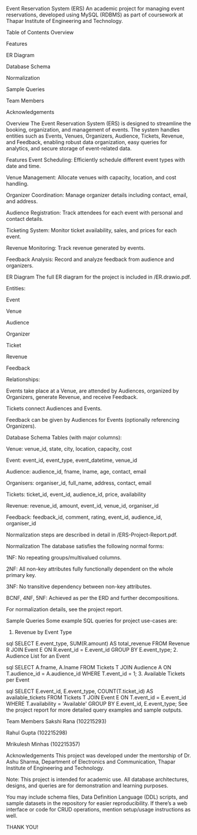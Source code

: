 Event Reservation System (ERS)
An academic project for managing event reservations, developed using MySQL (RDBMS) as part of coursework at Thapar Institute of Engineering and Technology.

Table of Contents
Overview

Features

ER Diagram

Database Schema

Normalization

Sample Queries

Team Members

Acknowledgements

Overview
The Event Reservation System (ERS) is designed to streamline the booking, organization, and management of events. The system handles entities such as Events, Venues, Organizers, Audience, Tickets, Revenue, and Feedback, enabling robust data organization, easy queries for analytics, and secure storage of event-related data.

Features
Event Scheduling: Efficiently schedule different event types with date and time.

Venue Management: Allocate venues with capacity, location, and cost handling.

Organizer Coordination: Manage organizer details including contact, email, and address.

Audience Registration: Track attendees for each event with personal and contact details.

Ticketing System: Monitor ticket availability, sales, and prices for each event.

Revenue Monitoring: Track revenue generated by events.

Feedback Analysis: Record and analyze feedback from audience and organizers.

ER Diagram
The full ER diagram for the project is included in /ER.drawio.pdf.

Entities:

Event

Venue

Audience

Organizer

Ticket

Revenue

Feedback

Relationships:

Events take place at a Venue, are attended by Audiences, organized by Organizers, generate Revenue, and receive Feedback.

Tickets connect Audiences and Events.

Feedback can be given by Audiences for Events (optionally referencing Organizers).

Database Schema
Tables (with major columns):

Venue: venue_id, state, city, location, capacity, cost

Event: event_id, event_type, event_datetime, venue_id

Audience: audience_id, fname, lname, age, contact, email

Organisers: organiser_id, full_name, address, contact, email

Tickets: ticket_id, event_id, audience_id, price, availability

Revenue: revenue_id, amount, event_id, venue_id, organiser_id

Feedback: feedback_id, comment, rating, event_id, audience_id, organiser_id

Normalization steps are described in detail in /ERS-Project-Report.pdf.

Normalization
The database satisfies the following normal forms:

1NF: No repeating groups/multivalued columns.

2NF: All non-key attributes fully functionally dependent on the whole primary key.

3NF: No transitive dependency between non-key attributes.

BCNF, 4NF, 5NF: Achieved as per the ERD and further decompositions.

For normalization details, see the project report.

Sample Queries
Some example SQL queries for project use-cases are:

1. Revenue by Event Type

sql
SELECT E.event_type, SUM(R.amount) AS total_revenue
FROM Revenue R
JOIN Event E ON R.event_id = E.event_id
GROUP BY E.event_type;
2. Audience List for an Event

sql
SELECT A.fname, A.lname
FROM Tickets T
JOIN Audience A ON T.audience_id = A.audience_id
WHERE T.event_id = 1;
3. Available Tickets per Event

sql
SELECT E.event_id, E.event_type, COUNT(T.ticket_id) AS available_tickets
FROM Tickets T
JOIN Event E ON T.event_id = E.event_id
WHERE T.availability = 'Available'
GROUP BY E.event_id, E.event_type;
See the project report for more detailed query examples and sample outputs.

Team Members
Sakshi Rana (102215293)

Rahul Gupta (102215298)

Mrikulesh Minhas (102215357)

Acknowledgements
This project was developed under the mentorship of Dr. Ashu Sharma, Department of Electronics and Communication, Thapar Institute of Engineering and Technology.

Note:
This project is intended for academic use. All database architectures, designs, and queries are for demonstration and learning purposes.

You may include schema files, Data Definition Language (DDL) scripts, and sample datasets in the repository for easier reproducibility. If there’s a web interface or code for CRUD operations, mention setup/usage instructions as well.

THANK YOU!
